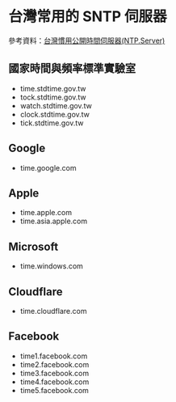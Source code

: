# 台灣常用的 SNTP 伺服器

參考資料：[台灣慣用公開時間伺服器(NTP.Server)](https://note.chiatse.com/tai-wan-guan-yong-gong-kai-shi-jian-si-fu-qi-ntp-server/)

## 國家時間與頻率標準實驗室

* time.stdtime.gov.tw
* tock.stdtime.gov.tw
* watch.stdtime.gov.tw
* clock.stdtime.gov.tw
* tick.stdtime.gov.tw

## Google

* time.google.com

## Apple

* time.apple.com
* time.asia.apple.com

## Microsoft

* time.windows.com

## Cloudflare

* time.cloudflare.com

## Facebook

* time1.facebook.com
* time2.facebook.com
* time3.facebook.com
* time4.facebook.com
* time5.facebook.com
